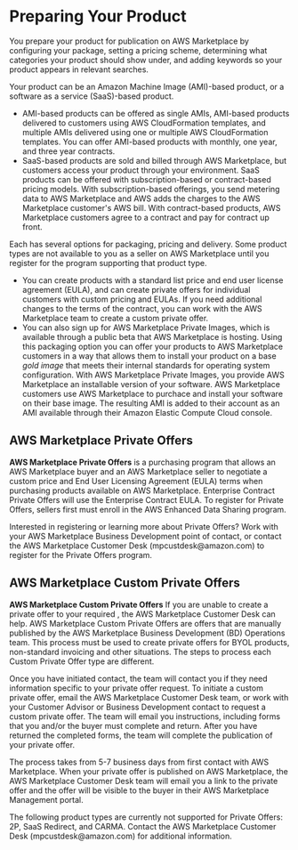 # Preparing Your Product<a name="product-preparation"></a>

 You prepare your product for publication on AWS Marketplace by configuring your package, setting a pricing scheme, determining what categories your product should show under, and adding keywords so your product appears in relevant searches\. 

 Your product can be an Amazon Machine Image \(AMI\)\-based product, or a software as a service \(SaaS\)\-based product\. 
+ AMI\-based products can be offered as single AMIs, AMI\-based products delivered to customers using AWS CloudFormation templates, and multiple AMIs delivered using one or multiple AWS CloudFormation templates\. You can offer AMI\-based products with monthly, one year, and three year contracts\.
+ SaaS\-based products are sold and billed through AWS Marketplace, but customers access your product through your environment\. SaaS products can be offered with subscription\-based or contract\-based pricing models\. With subscription\-based offerings, you send metering data to AWS Marketplace and AWS adds the charges to the AWS Marketplace customer's AWS bill\. With contract\-based products, AWS Marketplace customers agree to a contract and pay for contract up front\. 

 Each has several options for packaging, pricing and delivery\. Some product types are not available to you as a seller on AWS Marketplace until you register for the program supporting that product type\. 
+ You can create products with a standard list price and end user license agreement \(EULA\), and can create private offers for individual customers with custom pricing and EULAs\. If you need additional changes to the terms of the contract, you can work with the AWS Marketplace team to create a custom private offer\. 
+ You can also sign up for AWS Marketplace Private Images, which is available through a public beta that AWS Marketplace is hosting\. Using this packaging option you can offer your products to AWS Marketplace customers in a way that allows them to install your product on a base *gold image* that meets their internal standards for operating system configuration\. With AWS Marketplace Private Images, you provide AWS Marketplace an installable version of your software\. AWS Marketplace customers use AWS Marketplace to purchace and install your software on their base image\. The resulting AMI is added to their account as an AMI available through their Amazon Elastic Compute Cloud console\.

## AWS Marketplace Private Offers<a name="AWSMarketplacePrivateOffers"></a>

 **AWS Marketplace Private Offers** is a purchasing program that allows an AWS Marketplace buyer and an AWS Marketplace seller to negotiate a custom price and End User Licensing Agreement \(EULA\) terms when purchasing products available on AWS Marketplace\. Enterprise Contract Private Offers will use the Enterprise Contract EULA\. To register for Private Offers, sellers first must enroll in the AWS Enhanced Data Sharing program\. 

 Interested in registering or learning more about Private Offers? Work with your AWS Marketplace Business Development point of contact, or contact the AWS Marketplace Customer Desk \(mpcustdesk@amazon\.com\) to register for the Private Offers program\. 

## AWS Marketplace Custom Private Offers<a name="AWSMarketplaceCustomPrivateOffers"></a>

 **AWS Marketplace Custom Private Offers** If you are unable to create a private offer to your required , the AWS Marketplace Customer Desk can help\. AWS Marketplace Custom Private Offers are offers that are manually published by the AWS Marketplace Business Development \(BD\) Operations team\. This process must be used to create private offers for BYOL products, non\-standard invoicing and other situations\. The steps to process each Custom Private Offer type are different\. 

 Once you have initiated contact, the team will contact you if they need information specific to your private offer request\. To initiate a custom private offer, email the AWS Marketplace Customer Desk team, or work with your Customer Advisor or Business Development contact to request a custom private offer\. The team will email you instructions, including forms that you and/or the buyer must complete and return\. After you have returned the completed forms, the team will complete the publication of your private offer\. 

 The process takes from 5\-7 business days from first contact with AWS Marketplace\. When your private offer is published on AWS Marketplace, the AWS Marketplace Customer Desk team will email you a link to the private offer and the offer will be visible to the buyer in their AWS Marketplace Management portal\. 

 The following product types are currently not supported for Private Offers: 2P, SaaS Redirect, and CARMA\. Contact the AWS Marketplace Customer Desk \(mpcustdesk@amazon\.com\) for additional information\. 